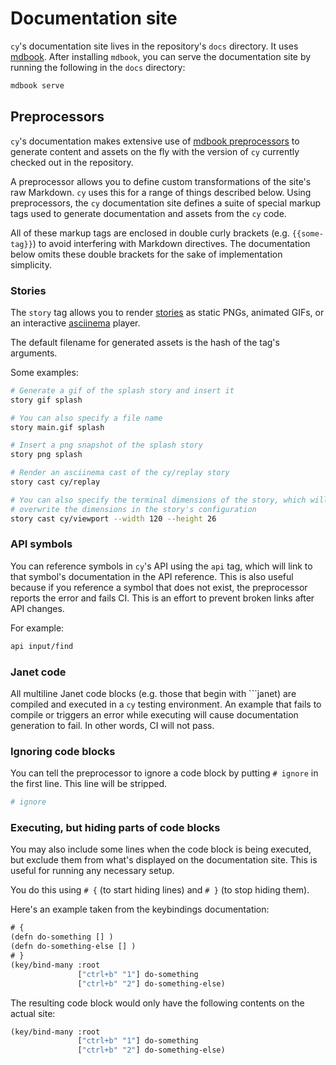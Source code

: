 # Documentation site

`cy`'s documentation site lives in the repository's `docs` directory. It uses [mdbook](https://github.com/rust-lang/mdBook). After installing `mdbook`, you can serve the documentation site by running the following in the `docs` directory:

```bash
mdbook serve
```

## Preprocessors

`cy`'s documentation makes extensive use of [mdbook preprocessors](https://rust-lang.github.io/mdBook/format/configuration/preprocessors.html) to generate content and assets on the fly with the version of `cy` currently checked out in the repository.

A preprocessor allows you to define custom transformations of the site's raw Markdown. `cy` uses this for a range of things described below. Using preprocessors, the `cy` documentation site defines a suite of special markup tags used to generate documentation and assets from the `cy` code.

All of these markup tags are enclosed in double curly brackets (e.g. `{{some-tag}}`) to avoid interfering with Markdown directives. The documentation below omits these double brackets for the sake of implementation simplicity.

### Stories

The `story` tag allows you to render [stories](./stories.md) as static PNGs, animated GIFs, or an interactive [asciinema](https://docs.asciinema.org/) player.

The default filename for generated assets is the hash of the tag's arguments.

Some examples:

```bash
# Generate a gif of the splash story and insert it
story gif splash

# You can also specify a file name
story main.gif splash

# Insert a png snapshot of the splash story
story png splash

# Render an asciinema cast of the cy/replay story
story cast cy/replay

# You can also specify the terminal dimensions of the story, which will
# overwrite the dimensions in the story's configuration
story cast cy/viewport --width 120 --height 26
```

### API symbols

You can reference symbols in `cy`'s API using the `api` tag, which will link to that symbol's documentation in the API reference. This is also useful because if you reference a symbol that does not exist, the preprocessor reports the error and fails CI. This is an effort to prevent broken links after API changes.

For example:

```bash
api input/find
```

### Janet code

All multiline Janet code blocks (e.g. those that begin with \`\`\`janet) are compiled and executed in a `cy` testing environment. An example that fails to compile or triggers an error while executing will cause documentation generation to fail. In other words, CI will not pass.

### Ignoring code blocks

You can tell the preprocessor to ignore a code block by putting `# ignore` in the first line. This line will be stripped.

```bash
# ignore
```

### Executing, but hiding parts of code blocks

You may also include some lines when the code block is being executed, but exclude them from what's displayed on the documentation site. This is useful for running any necessary setup.

You do this using `# {` (to start hiding lines) and `# }` (to stop hiding them).

Here's an example taken from the keybindings documentation:

```lisp
# {
(defn do-something [] )
(defn do-something-else [] )
# }
(key/bind-many :root
               ["ctrl+b" "1"] do-something
               ["ctrl+b" "2"] do-something-else)
```

The resulting code block would only have the following contents on the actual site:

```lisp
(key/bind-many :root
               ["ctrl+b" "1"] do-something
               ["ctrl+b" "2"] do-something-else)
```
